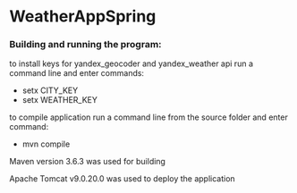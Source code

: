 # WeatherAppSpring

### Building and running the program:

to install keys for yandex_geocoder and yandex_weather api run a command line and enter commands:
- setx CITY_KEY 
- setx WEATHER_KEY 

to compile application run a command line from the source folder and enter command: 
- mvn compile

Maven version 3.6.3 was used for building 

Apache Tomcat v9.0.20.0 was used to deploy the application

